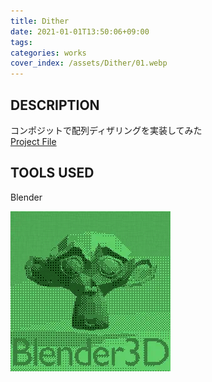 ```yaml
---
title: Dither
date: 2021-01-01T13:50:06+09:00
tags:
categories: works
cover_index: /assets/Dither/01.webp
---
```


## DESCRIPTION
コンポジットで配列ディザリングを実装してみた  
[Project File](https://drive.google.com/file/d/1hnByQuytv9P2VNzebBNMJ4iWHxHSFvYR/view?usp=sharing)

## TOOLS USED
Blender

![](/assets/Dither/01.webp)